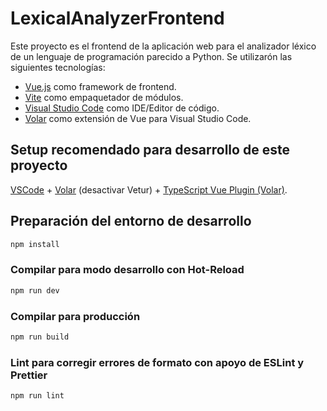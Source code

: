 # LexicalAnalyzerFrontend

Este proyecto es el frontend de la aplicación web para el analizador léxico de un lenguaje de programación parecido a Python.
Se utilizarón las siguientes tecnologías:
- [Vue.js](https://vuejs.org/) como framework de frontend.
- [Vite](https://vitejs.dev/) como empaquetador de módulos.
- [Visual Studio Code](https://code.visualstudio.com/) como IDE/Editor de código.
- [Volar](https://marketplace.visualstudio.com/items?itemName=Vue.volar) como extensión de Vue para Visual Studio Code.

## Setup recomendado para desarrollo de este proyecto

[VSCode](https://code.visualstudio.com/) + [Volar](https://marketplace.visualstudio.com/items?itemName=Vue.volar) (desactivar Vetur) + [TypeScript Vue Plugin (Volar)](https://marketplace.visualstudio.com/items?itemName=Vue.vscode-typescript-vue-plugin).

## Preparación del entorno de desarrollo

```sh
npm install
```

### Compilar para modo desarrollo con Hot-Reload

```sh
npm run dev
```

### Compilar para producción

```sh
npm run build
```

### Lint para corregir errores de formato con apoyo de ESLint y Prettier

```sh
npm run lint
```
